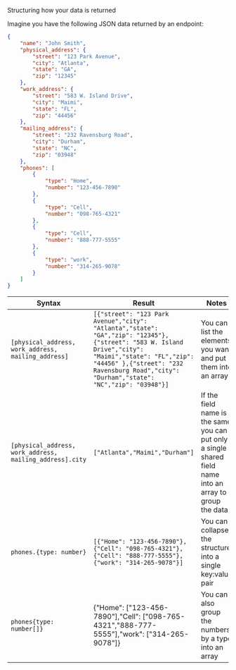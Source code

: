 Structuring how your data is returned

Imagine you have the following JSON data returned by an endpoint: 

``` json
{
    "name": "John Smith",
    "physical_address": {
        "street": "123 Park Avenue",
        "city": "Atlanta",
        "state": "GA",
        "zip": "12345"
    },
    "work_address": {
        "street": "583 W. Island Drive",
        "city": "Maimi",
        "state": "FL",
        "zip": "44456"
    },
    "mailing_address": {
        "street": "232 Ravensburg Road",
        "city": "Durham",
        "state": "NC",
        "zip": "03948"
    },
    "phones": [
        {
            "type": "Home",
            "number": "123-456-7890"
        },
        {
            "type": "Cell",
            "number": "098-765-4321"
        },
        {
            "type": "Cell",
            "number": "888-777-5555" 
        },
        {
            "type": "work",
            "number": "314-265-9078"
        }
    ]
}
```

| Syntax  | Result | Notes |
| ------------- | ------------- | ------------- |
| `[physical_address, work_address, mailing_address]` | `[{"street": "123 Park Avenue","city": "Atlanta","state": "GA","zip": "12345"},{"street": "583 W. Island Drive","city": "Maimi","state": "FL","zip": "44456" },{"street": "232 Ravensburg Road","city": "Durham","state": "NC","zip": "03948"}]` | You can list the elements you want and put them into an array | 
| `[physical_address, work_address, mailing_address].city` | `["Atlanta","Maimi","Durham"]` | If the field name is the same you can put only a single shared field name into an array to group the data | 
| `phones.{type: number}` | `[{"Home": "123-456-7890"},{"Cell": "098-765-4321"},{"Cell": "888-777-5555"},{"work": "314-265-9078"}]` | You can collapse the structure into a single key:value pair | 
| `phones{type: number[]}` | {"Home": ["123-456-7890"],"Cell": ["098-765-4321","888-777-5555"],"work": ["314-265-9078"]} | You can also group the numbers by a type into an array | 
